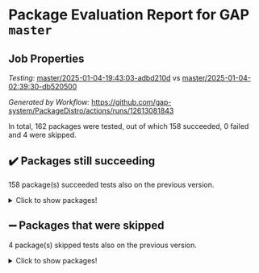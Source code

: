 # Package Evaluation Report for GAP `master`

## Job Properties

*Testing:* [master/2025-01-04-19:43:03-adbd210d](https://github.com/gap-system/PackageDistro/blob/data/reports/master/2025-01-04-19:43:03-adbd210d) vs [master/2025-01-04-02:39:30-db520500](https://github.com/gap-system/PackageDistro/blob/data/reports/master/2025-01-04-02:39:30-db520500)

*Generated by Workflow:* https://github.com/gap-system/PackageDistro/actions/runs/12613081843

In total, 162 packages were tested, out of which 158 succeeded, 0 failed and 4 were skipped.

## :heavy_check_mark: Packages still succeeding

158 package(s) succeeded tests also on the previous version.
<details><summary>Click to show packages!</summary>

- 4ti2interface 2024.11-01 [(success)](https://github.com/gap-system/PackageDistro/actions/runs/12613081843/job/35150679367)
- ace 5.6.2 [(success)](https://github.com/gap-system/PackageDistro/actions/runs/12613081843/job/35150679481)
- aclib 1.3.2 [(success)](https://github.com/gap-system/PackageDistro/actions/runs/12613081843/job/35150679596)
- agt 0.3.1 [(success)](https://github.com/gap-system/PackageDistro/actions/runs/12613081843/job/35150679704)
- alnuth 3.2.1 [(success)](https://github.com/gap-system/PackageDistro/actions/runs/12613081843/job/35150679844)
- anupq 3.3.1 [(success)](https://github.com/gap-system/PackageDistro/actions/runs/12613081843/job/35150679975)
- atlasrep 2.1.9 [(success)](https://github.com/gap-system/PackageDistro/actions/runs/12613081843/job/35150680073)
- autodoc 2023.06.19 [(success)](https://github.com/gap-system/PackageDistro/actions/runs/12613081843/job/35150680205)
- automata 1.16 [(success)](https://github.com/gap-system/PackageDistro/actions/runs/12613081843/job/35150682921)
- automgrp 1.3.2 [(success)](https://github.com/gap-system/PackageDistro/actions/runs/12613081843/job/35150683164)
- autpgrp 1.11 [(success)](https://github.com/gap-system/PackageDistro/actions/runs/12613081843/job/35150683311)
- cap 2025.01-01 [(success)](https://github.com/gap-system/PackageDistro/actions/runs/12613081843/job/35150683773)
- caratinterface 2.3.7 [(success)](https://github.com/gap-system/PackageDistro/actions/runs/12613081843/job/35150684639)
- cddinterface 2024.09.02 [(success)](https://github.com/gap-system/PackageDistro/actions/runs/12613081843/job/35150684715)
- circle 1.6.6 [(success)](https://github.com/gap-system/PackageDistro/actions/runs/12613081843/job/35150684800)
- classicpres 1.22 [(success)](https://github.com/gap-system/PackageDistro/actions/runs/12613081843/job/35150684954)
- cohomolo 1.6.11 [(success)](https://github.com/gap-system/PackageDistro/actions/runs/12613081843/job/35150685064)
- congruence 1.2.7 [(success)](https://github.com/gap-system/PackageDistro/actions/runs/12613081843/job/35150685145)
- corefreesub 0.6 [(success)](https://github.com/gap-system/PackageDistro/actions/runs/12613081843/job/35150685229)
- corelg 1.57 [(success)](https://github.com/gap-system/PackageDistro/actions/runs/12613081843/job/35150685313)
- crime 1.6 [(success)](https://github.com/gap-system/PackageDistro/actions/runs/12613081843/job/35150685386)
- crisp 1.4.6 [(success)](https://github.com/gap-system/PackageDistro/actions/runs/12613081843/job/35150685477)
- crypting 0.10.5 [(success)](https://github.com/gap-system/PackageDistro/actions/runs/12613081843/job/35150685532)
- cryst 4.1.27 [(success)](https://github.com/gap-system/PackageDistro/actions/runs/12613081843/job/35150685598)
- crystcat 1.1.10 [(success)](https://github.com/gap-system/PackageDistro/actions/runs/12613081843/job/35150685677)
- ctbllib 1.3.9 [(success)](https://github.com/gap-system/PackageDistro/actions/runs/12613081843/job/35150685762)
- cubefree 1.20 [(success)](https://github.com/gap-system/PackageDistro/actions/runs/12613081843/job/35150685820)
- curlinterface 2.4.0 [(success)](https://github.com/gap-system/PackageDistro/actions/runs/12613081843/job/35150685891)
- cvec 2.8.3 [(success)](https://github.com/gap-system/PackageDistro/actions/runs/12613081843/job/35150685973)
- datastructures 0.3.1 [(success)](https://github.com/gap-system/PackageDistro/actions/runs/12613081843/job/35150686039)
- deepthought 1.0.8 [(success)](https://github.com/gap-system/PackageDistro/actions/runs/12613081843/job/35150686094)
- design 1.8.2 [(success)](https://github.com/gap-system/PackageDistro/actions/runs/12613081843/job/35150686159)
- difsets 2.3.1 [(success)](https://github.com/gap-system/PackageDistro/actions/runs/12613081843/job/35150686224)
- digraphs 1.9.0 [(success)](https://github.com/gap-system/PackageDistro/actions/runs/12613081843/job/35150686280)
- edim 1.3.8 [(success)](https://github.com/gap-system/PackageDistro/actions/runs/12613081843/job/35150686352)
- example 4.4.0 [(success)](https://github.com/gap-system/PackageDistro/actions/runs/12613081843/job/35150686414)
- examplesforhomalg 2023.10-01 [(success)](https://github.com/gap-system/PackageDistro/actions/runs/12613081843/job/35150686471)
- factint 1.6.3 [(success)](https://github.com/gap-system/PackageDistro/actions/runs/12613081843/job/35150686529)
- ferret 1.0.14 [(success)](https://github.com/gap-system/PackageDistro/actions/runs/12613081843/job/35150686593)
- fga 1.5.0 [(success)](https://github.com/gap-system/PackageDistro/actions/runs/12613081843/job/35150686654)
- fining 1.5.6 [(success)](https://github.com/gap-system/PackageDistro/actions/runs/12613081843/job/35150686709)
- float 1.0.5 [(success)](https://github.com/gap-system/PackageDistro/actions/runs/12613081843/job/35150686771)
- format 1.4.4 [(success)](https://github.com/gap-system/PackageDistro/actions/runs/12613081843/job/35150686841)
- forms 1.2.12 [(success)](https://github.com/gap-system/PackageDistro/actions/runs/12613081843/job/35150686895)
- fplsa 1.2.6 [(success)](https://github.com/gap-system/PackageDistro/actions/runs/12613081843/job/35150686950)
- fr 2.4.13 [(success)](https://github.com/gap-system/PackageDistro/actions/runs/12613081843/job/35150687041)
- francy 2.0.3 [(success)](https://github.com/gap-system/PackageDistro/actions/runs/12613081843/job/35150687109)
- fwtree 1.3 [(success)](https://github.com/gap-system/PackageDistro/actions/runs/12613081843/job/35150687187)
- gapdoc 1.6.7 [(success)](https://github.com/gap-system/PackageDistro/actions/runs/12613081843/job/35150687274)
- gauss 2024.11-01 [(success)](https://github.com/gap-system/PackageDistro/actions/runs/12613081843/job/35150687338)
- gaussforhomalg 2024.08-01 [(success)](https://github.com/gap-system/PackageDistro/actions/runs/12613081843/job/35150687413)
- gbnp 1.1.0 [(success)](https://github.com/gap-system/PackageDistro/actions/runs/12613081843/job/35150687475)
- generalizedmorphismsforcap 2024.09-03 [(success)](https://github.com/gap-system/PackageDistro/actions/runs/12613081843/job/35150687530)
- genss 1.6.9 [(success)](https://github.com/gap-system/PackageDistro/actions/runs/12613081843/job/35150687667)
- gradedmodules 2024.12-01 [(success)](https://github.com/gap-system/PackageDistro/actions/runs/12613081843/job/35150687774)
- gradedringforhomalg 2024.07-01 [(success)](https://github.com/gap-system/PackageDistro/actions/runs/12613081843/job/35150687858)
- grape 4.9.2 [(success)](https://github.com/gap-system/PackageDistro/actions/runs/12613081843/job/35150687940)
- groupoids 1.76 [(success)](https://github.com/gap-system/PackageDistro/actions/runs/12613081843/job/35150688020)
- grpconst 2.6.5 [(success)](https://github.com/gap-system/PackageDistro/actions/runs/12613081843/job/35150688103)
- guarana 0.96.3 [(success)](https://github.com/gap-system/PackageDistro/actions/runs/12613081843/job/35150688169)
- guava 3.19 [(success)](https://github.com/gap-system/PackageDistro/actions/runs/12613081843/job/35150688249)
- hap 1.66 [(success)](https://github.com/gap-system/PackageDistro/actions/runs/12613081843/job/35150688332)
- hapcryst 0.1.15 [(success)](https://github.com/gap-system/PackageDistro/actions/runs/12613081843/job/35150688451)
- hecke 1.5.4 [(success)](https://github.com/gap-system/PackageDistro/actions/runs/12613081843/job/35150688543)
- help 4.0 [(success)](https://github.com/gap-system/PackageDistro/actions/runs/12613081843/job/35150688633)
- homalg 2024.01-01 [(success)](https://github.com/gap-system/PackageDistro/actions/runs/12613081843/job/35150688740)
- homalgtocas 2023.11-01 [(success)](https://github.com/gap-system/PackageDistro/actions/runs/12613081843/job/35150688819)
- idrel 2.48 [(success)](https://github.com/gap-system/PackageDistro/actions/runs/12613081843/job/35150688962)
- images 1.3.3 [(success)](https://github.com/gap-system/PackageDistro/actions/runs/12613081843/job/35150689066)
- intpic 0.4.0 [(success)](https://github.com/gap-system/PackageDistro/actions/runs/12613081843/job/35150689187)
- io 4.9.1 [(success)](https://github.com/gap-system/PackageDistro/actions/runs/12613081843/job/35150689286)
- io_forhomalg 2023.02-04 [(success)](https://github.com/gap-system/PackageDistro/actions/runs/12613081843/job/35150689443)
- irredsol 1.4.4 [(success)](https://github.com/gap-system/PackageDistro/actions/runs/12613081843/job/35150689597)
- json 2.2.2 [(success)](https://github.com/gap-system/PackageDistro/actions/runs/12613081843/job/35150689695)
- jupyterkernel 1.5.1 [(success)](https://github.com/gap-system/PackageDistro/actions/runs/12613081843/job/35150689784)
- jupyterviz 1.5.6 [(success)](https://github.com/gap-system/PackageDistro/actions/runs/12613081843/job/35150689919)
- kan 1.37 [(success)](https://github.com/gap-system/PackageDistro/actions/runs/12613081843/job/35150690014)
- kbmag 1.5.11 [(success)](https://github.com/gap-system/PackageDistro/actions/runs/12613081843/job/35150690095)
- laguna 3.9.7 [(success)](https://github.com/gap-system/PackageDistro/actions/runs/12613081843/job/35150690208)
- liealgdb 2.2.1 [(success)](https://github.com/gap-system/PackageDistro/actions/runs/12613081843/job/35150690312)
- liepring 2.9.1 [(success)](https://github.com/gap-system/PackageDistro/actions/runs/12613081843/job/35150690416)
- liering 2.4.2 [(success)](https://github.com/gap-system/PackageDistro/actions/runs/12613081843/job/35150690540)
- linearalgebraforcap 2024.10-01 [(success)](https://github.com/gap-system/PackageDistro/actions/runs/12613081843/job/35150690672)
- lins 0.9 [(success)](https://github.com/gap-system/PackageDistro/actions/runs/12613081843/job/35150690818)
- localizeringforhomalg 2023.10-01 [(success)](https://github.com/gap-system/PackageDistro/actions/runs/12613081843/job/35150690920)
- loops 3.4.4 [(success)](https://github.com/gap-system/PackageDistro/actions/runs/12613081843/job/35150691069)
- lpres 1.1.1 [(success)](https://github.com/gap-system/PackageDistro/actions/runs/12613081843/job/35150691198)
- majoranaalgebras 1.5.2 [(success)](https://github.com/gap-system/PackageDistro/actions/runs/12613081843/job/35150691339)
- mapclass 1.4.6 [(success)](https://github.com/gap-system/PackageDistro/actions/runs/12613081843/job/35150691467)
- matgrp 0.71 [(success)](https://github.com/gap-system/PackageDistro/actions/runs/12613081843/job/35150691611)
- matricesforhomalg 2024.11-02 [(success)](https://github.com/gap-system/PackageDistro/actions/runs/12613081843/job/35150691774)
- modisom 3.0.0 [(success)](https://github.com/gap-system/PackageDistro/actions/runs/12613081843/job/35150691928)
- modulepresentationsforcap 2024.09-02 [(success)](https://github.com/gap-system/PackageDistro/actions/runs/12613081843/job/35150692116)
- modules 2024.12-01 [(success)](https://github.com/gap-system/PackageDistro/actions/runs/12613081843/job/35150692223)
- monoidalcategories 2025.01-02 [(success)](https://github.com/gap-system/PackageDistro/actions/runs/12613081843/job/35150692374)
- nconvex 2024.12-01 [(success)](https://github.com/gap-system/PackageDistro/actions/runs/12613081843/job/35150692486)
- nilmat 1.4.2 [(success)](https://github.com/gap-system/PackageDistro/actions/runs/12613081843/job/35150692672)
- nock 1.5 [(success)](https://github.com/gap-system/PackageDistro/actions/runs/12613081843/job/35150692820)
- normalizinterface 1.3.7 [(success)](https://github.com/gap-system/PackageDistro/actions/runs/12613081843/job/35150692988)
- nq 2.5.11 [(success)](https://github.com/gap-system/PackageDistro/actions/runs/12613081843/job/35150693173)
- numericalsgps 1.4.0 [(success)](https://github.com/gap-system/PackageDistro/actions/runs/12613081843/job/35150693318)
- openmath 11.5.3 [(success)](https://github.com/gap-system/PackageDistro/actions/runs/12613081843/job/35150693435)
- orb 4.9.2 [(success)](https://github.com/gap-system/PackageDistro/actions/runs/12613081843/job/35150693573)
- packagemanager 1.6 [(success)](https://github.com/gap-system/PackageDistro/actions/runs/12613081843/job/35150693695)
- patternclass 2.4.5 [(success)](https://github.com/gap-system/PackageDistro/actions/runs/12613081843/job/35150693816)
- permut 2.0.5 [(success)](https://github.com/gap-system/PackageDistro/actions/runs/12613081843/job/35150693938)
- polenta 1.3.10 [(success)](https://github.com/gap-system/PackageDistro/actions/runs/12613081843/job/35150694043)
- polymaking 0.8.7 [(success)](https://github.com/gap-system/PackageDistro/actions/runs/12613081843/job/35150694171)
- primgrp 3.4.4 [(success)](https://github.com/gap-system/PackageDistro/actions/runs/12613081843/job/35150694267)
- profiling 2.6.0 [(success)](https://github.com/gap-system/PackageDistro/actions/runs/12613081843/job/35150694370)
- qdistrnd 0.9.5 [(success)](https://github.com/gap-system/PackageDistro/actions/runs/12613081843/job/35150694447)
- qpa 1.35 [(success)](https://github.com/gap-system/PackageDistro/actions/runs/12613081843/job/35150694561)
- quagroup 1.8.4 [(success)](https://github.com/gap-system/PackageDistro/actions/runs/12613081843/job/35150694643)
- radiroot 2.9 [(success)](https://github.com/gap-system/PackageDistro/actions/runs/12613081843/job/35150694743)
- rcwa 4.7.1 [(success)](https://github.com/gap-system/PackageDistro/actions/runs/12613081843/job/35150694868)
- rds 1.8 [(success)](https://github.com/gap-system/PackageDistro/actions/runs/12613081843/job/35150694974)
- recog 1.4.3 [(success)](https://github.com/gap-system/PackageDistro/actions/runs/12613081843/job/35150695104)
- repndecomp 1.3.0 [(success)](https://github.com/gap-system/PackageDistro/actions/runs/12613081843/job/35150695215)
- repsn 3.1.2 [(success)](https://github.com/gap-system/PackageDistro/actions/runs/12613081843/job/35150695295)
- resclasses 4.7.3 [(success)](https://github.com/gap-system/PackageDistro/actions/runs/12613081843/job/35150695384)
- ringsforhomalg 2024.11-02 [(success)](https://github.com/gap-system/PackageDistro/actions/runs/12613081843/job/35150695465)
- sco 2023.08-01 [(success)](https://github.com/gap-system/PackageDistro/actions/runs/12613081843/job/35150695548)
- scscp 2.4.3 [(success)](https://github.com/gap-system/PackageDistro/actions/runs/12613081843/job/35150695648)
- semigroups 5.4.0 [(success)](https://github.com/gap-system/PackageDistro/actions/runs/12613081843/job/35150695763)
- sglppow 2.4 [(success)](https://github.com/gap-system/PackageDistro/actions/runs/12613081843/job/35150695840)
- sgpviz 0.999.6 [(success)](https://github.com/gap-system/PackageDistro/actions/runs/12613081843/job/35150695960)
- simpcomp 2.1.14 [(success)](https://github.com/gap-system/PackageDistro/actions/runs/12613081843/job/35150696092)
- singular 2024.06.03 [(success)](https://github.com/gap-system/PackageDistro/actions/runs/12613081843/job/35150696192)
- sl2reps 1.1 [(success)](https://github.com/gap-system/PackageDistro/actions/runs/12613081843/job/35150696293)
- sla 1.6.2 [(success)](https://github.com/gap-system/PackageDistro/actions/runs/12613081843/job/35150696490)
- smallantimagmas 0.3.0 [(success)](https://github.com/gap-system/PackageDistro/actions/runs/12613081843/job/35150696565)
- smallgrp 1.5.4 [(success)](https://github.com/gap-system/PackageDistro/actions/runs/12613081843/job/35150696651)
- smallsemi 0.7.1 [(success)](https://github.com/gap-system/PackageDistro/actions/runs/12613081843/job/35150696715)
- sonata 2.9.6 [(success)](https://github.com/gap-system/PackageDistro/actions/runs/12613081843/job/35150696787)
- sophus 1.27 [(success)](https://github.com/gap-system/PackageDistro/actions/runs/12613081843/job/35150696851)
- sotgrps 1.3 [(success)](https://github.com/gap-system/PackageDistro/actions/runs/12613081843/job/35150696904)
- spinsym 1.5.2 [(success)](https://github.com/gap-system/PackageDistro/actions/runs/12613081843/job/35150696964)
- standardff 1.0 [(success)](https://github.com/gap-system/PackageDistro/actions/runs/12613081843/job/35150697049)
- symbcompcc 1.3.2 [(success)](https://github.com/gap-system/PackageDistro/actions/runs/12613081843/job/35150697140)
- thelma 1.3 [(success)](https://github.com/gap-system/PackageDistro/actions/runs/12613081843/job/35150697220)
- tomlib 1.2.11 [(success)](https://github.com/gap-system/PackageDistro/actions/runs/12613081843/job/35150697293)
- toolsforhomalg 2024.09-01 [(success)](https://github.com/gap-system/PackageDistro/actions/runs/12613081843/job/35150697356)
- toric 1.9.6 [(success)](https://github.com/gap-system/PackageDistro/actions/runs/12613081843/job/35150697423)
- toricvarieties 2022.07.13 [(success)](https://github.com/gap-system/PackageDistro/actions/runs/12613081843/job/35150697557)
- transgrp 3.6.5 [(success)](https://github.com/gap-system/PackageDistro/actions/runs/12613081843/job/35150697641)
- typeset 1.2.2 [(success)](https://github.com/gap-system/PackageDistro/actions/runs/12613081843/job/35150697714)
- ugaly 4.1.3 [(success)](https://github.com/gap-system/PackageDistro/actions/runs/12613081843/job/35150697785)
- unipot 1.6 [(success)](https://github.com/gap-system/PackageDistro/actions/runs/12613081843/job/35150697867)
- unitlib 4.2.0 [(success)](https://github.com/gap-system/PackageDistro/actions/runs/12613081843/job/35150697929)
- utils 0.85 [(success)](https://github.com/gap-system/PackageDistro/actions/runs/12613081843/job/35150697975)
- uuid 0.7 [(success)](https://github.com/gap-system/PackageDistro/actions/runs/12613081843/job/35150698041)
- walrus 0.9991 [(success)](https://github.com/gap-system/PackageDistro/actions/runs/12613081843/job/35150698103)
- wedderga 4.10.5 [(success)](https://github.com/gap-system/PackageDistro/actions/runs/12613081843/job/35150698169)
- wpe 0.8 [(success)](https://github.com/gap-system/PackageDistro/actions/runs/12613081843/job/35150698222)
- xmod 2.92 [(success)](https://github.com/gap-system/PackageDistro/actions/runs/12613081843/job/35150698301)
- xmodalg 1.23 [(success)](https://github.com/gap-system/PackageDistro/actions/runs/12613081843/job/35150698360)
- yangbaxter 0.10.6 [(success)](https://github.com/gap-system/PackageDistro/actions/runs/12613081843/job/35150698457)
- zeromqinterface 0.16 [(success)](https://github.com/gap-system/PackageDistro/actions/runs/12613081843/job/35150698545)
</details>

## :heavy_minus_sign: Packages that were skipped

4 package(s) skipped tests also on the previous version.
<details><summary>Click to show packages!</summary>

- browse 1.8.21 [(skipped)](https://github.com/gap-system/PackageDistro/actions/runs/12613081843/job/35150510405)
- itc 1.5.1 [(skipped)](https://github.com/gap-system/PackageDistro/actions/runs/12613081843/job/35150510405)
- polycyclic 2.16 [(skipped)](https://github.com/gap-system/PackageDistro/actions/runs/12613081843/job/35150510405)
- xgap 4.32 [(skipped)](https://github.com/gap-system/PackageDistro/actions/runs/12613081843/job/35150510405)
</details>

